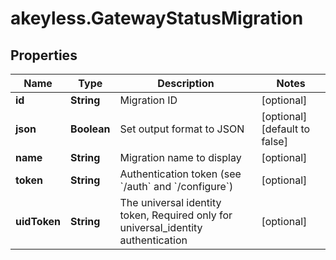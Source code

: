 # akeyless.GatewayStatusMigration

## Properties

Name | Type | Description | Notes
------------ | ------------- | ------------- | -------------
**id** | **String** | Migration ID | [optional] 
**json** | **Boolean** | Set output format to JSON | [optional] [default to false]
**name** | **String** | Migration name to display | [optional] 
**token** | **String** | Authentication token (see &#x60;/auth&#x60; and &#x60;/configure&#x60;) | [optional] 
**uidToken** | **String** | The universal identity token, Required only for universal_identity authentication | [optional] 


